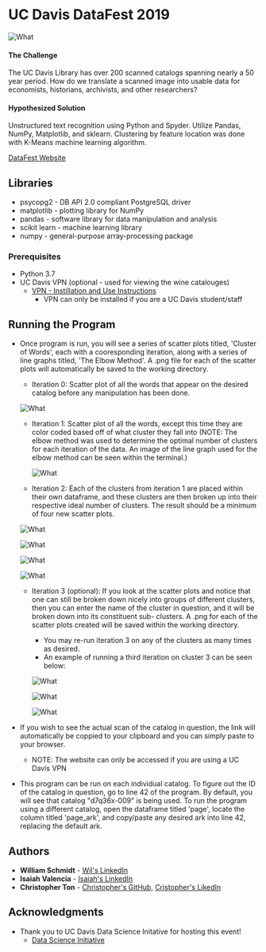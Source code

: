 # UC Davis DataFest 2019
![What](Images/catalog.png)
#### The Challenge 
The UC Davis Library has over 200 scanned catalogs spanning nearly a 50 year period. How do we translate a scanned image
into usable data for economists, historians, archivists, and other researchers?
#### Hypothesized Solution
Unstructured text recognition using Python and Spyder. Utilize Pandas, NumPy, Matplotlib, and sklearn. Clustering 
by feature location was done with K-Means machine learning algorithm.

[DataFest Website](http://ds.lib.ucdavis.edu/eventscalendar/datafest-wine-catalog-challenge/)

## Libraries
* psycopg2 - DB API 2.0 compliant PostgreSQL driver
* matplotlib - plotting library for NumPy
* pandas - software library for data manipulation and analysis
* scikit learn - machine learning library
* numpy - general-purpose array-processing package

### Prerequisites
* Python 3.7
* UC Davis VPN (optional - used for viewing the wine catalouges)
  - [VPN - Instillation and Use Instructions](https://www.library.ucdavis.edu/service/connect-from-off-campus/)
    - VPN can only be installed if you are a UC Davis student/staff
 
## Running the Program
* Once program is run, you will see a series of scatter plots titled, 'Cluster of Words', each with a cooresponding iteration, along with a 
  series of line graphs titled, 'The Elbow Method'. A .png file for each of the scatter plots will automatically be saved to the
  working directory.
  - Iteration 0: Scatter plot of all the words that appear on the desired catalog before any manipulation has been done.
  
  ![What](Images/Iteration0.png)
  
  - Iteration 1: Scatter plot of all the words, except this time they are color coded based off of what cluster they fall into (NOTE:
    The elbow method was used to determine the optimal number of clusters for each iteration of the data. An image of the line graph
    used for the elbow method can be seen within the terminal.)
    
    ![What](Images/Cluster%20of%20Words%20-%20Iteration%201.png)
    
  - Iteration 2: Each of the clusters from iteration 1 are placed within their own dataframe, and these clusters are then broken up into     their respective ideal number of clusters. The result should be a minimum of four new scatter plots.
  
  ![What](Images/Cluster1-Iteration2.png)
  
  ![What](Images/Cluster2-Iteration2.png)
  
  ![What](Images/Cluster3-Iteration2.png)
  
  ![What](Images/Cluster4-Iteration2.png)
  
  - Iteration 3 (optional): If you look at the scatter plots and notice that one can still be broken down nicely into groups of 
    different clusters, then you can enter the name of the cluster in question, and it will be broken down into its constituent sub-
    clusters. A .png for each of the scatter plots created will be saved within the working directory.
    - You may re-run iteration 3 on any of the clusters as many times as desired.
    - An example of running a third iteration on cluster 3 can be seen below:
    
    ![What](Images/Cluster3-Iteration3.png)
    
    ![What](Images/Cluster3IterationSubCluster1.png)
    
    ![What](Images/Cluster3IterationSubCluster2.png)
    
* If you wish to see the actual scan of the catalog in question, the link will automatically be coppied to your clipboard and you can 
  simply paste to your browser. 
  - NOTE: The website can only be accessed if you are using a UC Davis VPN
* This program can be run on each individual catalog. To figure out the ID of the catalog in question, go to line 42 of the program. By 
  default, you will see that catalog "d7q36x-009" is being used. To run the program using a different catalog, open the dataframe 
  titled 'page', locate the column titled 'page_ark', and copy/paste any desired ark into line 42, replacing the default ark. 

## Authors

* **William Schmidt** - [Wil's LinkedIn](https://www.linkedin.com/in/william-schmidt-152431168/)
* **Isaiah Valencia** - [Isaiah's LinkedIn](https://www.linkedin.com/in/isaiah-valencia-4b1531164/)
* **Christopher Ton** - [Christopher's GitHub](https://github.com/chriztopherton), [Cristopher's LikedIn](https://www.linkedin.com/in/chrton/)

## Acknowledgments

* Thank you to UC Davis Data Science Initative for hosting this event!
  - [Data Science Initiative](http://dsi.ucdavis.edu/)
